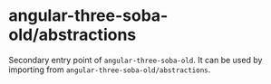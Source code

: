 # angular-three-soba-old/abstractions

Secondary entry point of `angular-three-soba-old`. It can be used by importing from `angular-three-soba-old/abstractions`.
